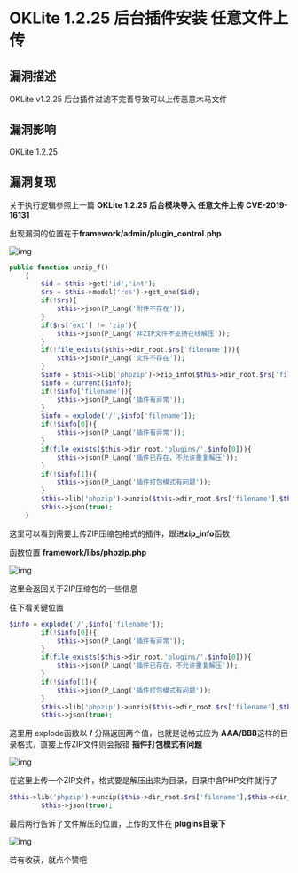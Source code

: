 # OKLite 1.2.25 后台插件安装 任意文件上传

## 漏洞描述

OKLite v1.2.25 后台插件过滤不完善导致可以上传恶意木马文件

## 漏洞影响

<a-checkbox checked>OKLite 1.2.25</a-checkbox></br>

## 漏洞复现

关于执行逻辑参照上一篇 **OKLite 1.2.25 后台模块导入 任意文件上传 CVE-2019-16131**



出现漏洞的位置在于**framework/admin/plugin_control.php**



![img](../../../.vuepress/public/img/oklite-10.png)



```php
public function unzip_f()
	{
		$id = $this->get('id','int');
		$rs = $this->model('res')->get_one($id);
		if(!$rs){
			$this->json(P_Lang('附件不存在'));
		}
		if($rs['ext'] != 'zip'){
			$this->json(P_Lang('非ZIP文件不支持在线解压'));
		}
		if(!file_exists($this->dir_root.$rs['filename'])){
			$this->json(P_Lang('文件不存在'));
		}
		$info = $this->lib('phpzip')->zip_info($this->dir_root.$rs['filename']);
		$info = current($info);
		if(!$info['filename']){
			$this->json(P_Lang('插件有异常'));
		}
		$info = explode('/',$info['filename']);
		if(!$info[0]){
			$this->json(P_Lang('插件有异常'));
		}
		if(file_exists($this->dir_root.'plugins/'.$info[0])){
			$this->json(P_Lang('插件已存在，不允许重复解压'));
		}
		if(!$info[1]){
			$this->json(P_Lang('插件打包模式有问题'));
		}
		$this->lib('phpzip')->unzip($this->dir_root.$rs['filename'],$this->dir_root.'plugins/');
		$this->json(true);
	}
```



这里可以看到需要上传ZIP压缩包格式的插件，跟进**zip_info**函数



函数位置 **framework/libs/phpzip.php**



![img](../../../.vuepress/public/img/oklite-11.png)



这里会返回关于ZIP压缩包的一些信息



往下看关键位置



```php
$info = explode('/',$info['filename']);
		if(!$info[0]){
			$this->json(P_Lang('插件有异常'));
		}
		if(file_exists($this->dir_root.'plugins/'.$info[0])){
			$this->json(P_Lang('插件已存在，不允许重复解压'));
		}
		if(!$info[1]){
			$this->json(P_Lang('插件打包模式有问题'));
		}
		$this->lib('phpzip')->unzip($this->dir_root.$rs['filename'],$this->dir_root.'plugins/');
		$this->json(true);
```



这里用 explode函数以 **/** 分隔返回两个值，也就是说格式应为 **AAA/BBB**这样的目录格式，直接上传ZIP文件则会报错 **插件打包模式有问题**



![img](../../../.vuepress/public/img/oklite-12.png)



在这里上传一个ZIP文件，格式要是解压出来为目录，目录中含PHP文件就行了



```php
$this->lib('phpzip')->unzip($this->dir_root.$rs['filename'],$this->dir_root.'plugins/');
		$this->json(true);
```



最后两行告诉了文件解压的位置，上传的文件在 **plugins目录下**



![img](../../../.vuepress/public/img/oklite-13.png)



若有收获，就点个赞吧